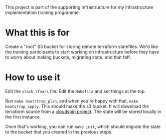 
This project is part of the supporting infrastructure for my infrastructure implementation training programme.


# What this is for

Create a "root" S3 bucket for storing remote terraform statefiles. We'd like the training participants to start working on infrastructure before they have to worry about making buckets, migrating state, and that faff.


# How to use it

Edit the `stack.tfvars` file. Edit the `Makefile` and set things at the top.

Run `make bootstrap_plan`, and when you're happy with that, `make bootstrap_apply`. This should make the s3 bucket. It will download the terraform source from a [cloudspin project](https://github.com/cloudspinners/spin-stack-s3bucket). The state will be stored locally in the first instance.

Once that's working, you can run `make init`, which should migrate the state to the bucket that you created in the previous steps.

